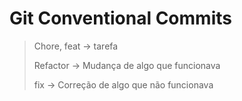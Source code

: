 # Git Conventional Commits

> Chore, feat -> tarefa
>
> Refactor -> Mudança de algo que funcionava
>
> fix -> Correção de algo que não funcionava

